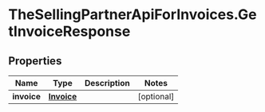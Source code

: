 # TheSellingPartnerApiForInvoices.GetInvoiceResponse

## Properties
Name | Type | Description | Notes
------------ | ------------- | ------------- | -------------
**invoice** | [**Invoice**](Invoice.md) |  | [optional] 


